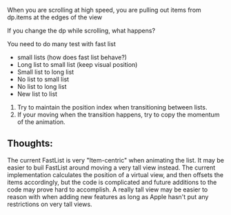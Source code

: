 When you are scrolling at high speed, you are pulling out items from dp.items at the edges of the view

If you change the dp while scrolling, what happens?


You need to do many test with fast list
- small lists (how does fast list behave?)
- Long list to small list (keep visual position)
- Small list to long list 
- No list to small list
- No list to long list
- New list to list

1. Try to maintain the position index when transitioning between lists.
2. If your moving when the transition happens, try to copy the momentum of the animation.


## Thoughts:

The current FastList is very "Item-centric" when animating the list. It may be easier to buil FastList around moving a very tall view instead. The current implementation calculates the position of a virtual view, and then offsets the items accordingly, but the code is complicated and future additions to the code may prove hard to accomplish. A really tall view may be easier to reason with when adding new features as long as Apple hasn't put any restrictions on very tall views. 